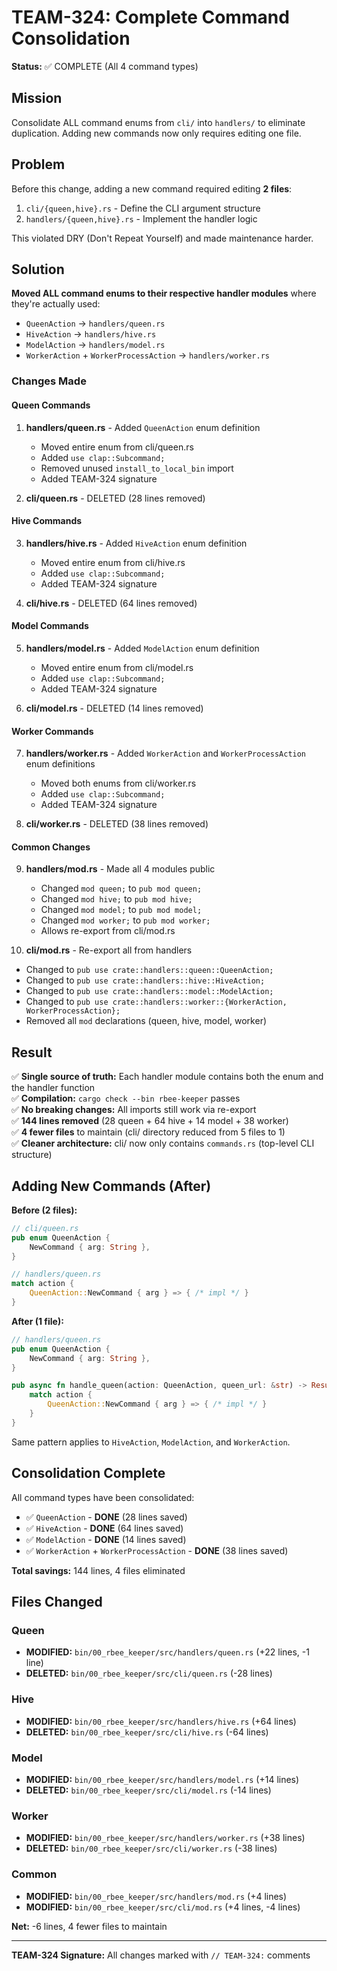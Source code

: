 # TEAM-324: Complete Command Consolidation

**Status:** ✅ COMPLETE (All 4 command types)

## Mission

Consolidate ALL command enums from `cli/` into `handlers/` to eliminate duplication. Adding new commands now only requires editing one file.

## Problem

Before this change, adding a new command required editing **2 files**:
1. `cli/{queen,hive}.rs` - Define the CLI argument structure
2. `handlers/{queen,hive}.rs` - Implement the handler logic

This violated DRY (Don't Repeat Yourself) and made maintenance harder.

## Solution

**Moved ALL command enums to their respective handler modules** where they're actually used:
- `QueenAction` → `handlers/queen.rs`
- `HiveAction` → `handlers/hive.rs`
- `ModelAction` → `handlers/model.rs`
- `WorkerAction` + `WorkerProcessAction` → `handlers/worker.rs`

### Changes Made

#### Queen Commands
1. **handlers/queen.rs** - Added `QueenAction` enum definition
   - Moved entire enum from cli/queen.rs
   - Added `use clap::Subcommand;`
   - Removed unused `install_to_local_bin` import
   - Added TEAM-324 signature

2. **cli/queen.rs** - DELETED (28 lines removed)

#### Hive Commands
3. **handlers/hive.rs** - Added `HiveAction` enum definition
   - Moved entire enum from cli/hive.rs
   - Added `use clap::Subcommand;`
   - Added TEAM-324 signature

4. **cli/hive.rs** - DELETED (64 lines removed)

#### Model Commands
5. **handlers/model.rs** - Added `ModelAction` enum definition
   - Moved entire enum from cli/model.rs
   - Added `use clap::Subcommand;`
   - Added TEAM-324 signature

6. **cli/model.rs** - DELETED (14 lines removed)

#### Worker Commands
7. **handlers/worker.rs** - Added `WorkerAction` and `WorkerProcessAction` enum definitions
   - Moved both enums from cli/worker.rs
   - Added `use clap::Subcommand;`
   - Added TEAM-324 signature

8. **cli/worker.rs** - DELETED (38 lines removed)

#### Common Changes
9. **handlers/mod.rs** - Made all 4 modules public
   - Changed `mod queen;` to `pub mod queen;`
   - Changed `mod hive;` to `pub mod hive;`
   - Changed `mod model;` to `pub mod model;`
   - Changed `mod worker;` to `pub mod worker;`
   - Allows re-export from cli/mod.rs

10. **cli/mod.rs** - Re-export all from handlers
   - Changed to `pub use crate::handlers::queen::QueenAction;`
   - Changed to `pub use crate::handlers::hive::HiveAction;`
   - Changed to `pub use crate::handlers::model::ModelAction;`
   - Changed to `pub use crate::handlers::worker::{WorkerAction, WorkerProcessAction};`
   - Removed all `mod` declarations (queen, hive, model, worker)

## Result

✅ **Single source of truth:** Each handler module contains both the enum and the handler function  
✅ **Compilation:** `cargo check --bin rbee-keeper` passes  
✅ **No breaking changes:** All imports still work via re-export  
✅ **144 lines removed** (28 queen + 64 hive + 14 model + 38 worker)  
✅ **4 fewer files** to maintain (cli/ directory reduced from 5 files to 1)  
✅ **Cleaner architecture:** cli/ now only contains `commands.rs` (top-level CLI structure)  

## Adding New Commands (After)

**Before (2 files):**
```rust
// cli/queen.rs
pub enum QueenAction {
    NewCommand { arg: String },
}

// handlers/queen.rs
match action {
    QueenAction::NewCommand { arg } => { /* impl */ }
}
```

**After (1 file):**
```rust
// handlers/queen.rs
pub enum QueenAction {
    NewCommand { arg: String },
}

pub async fn handle_queen(action: QueenAction, queen_url: &str) -> Result<()> {
    match action {
        QueenAction::NewCommand { arg } => { /* impl */ }
    }
}
```

Same pattern applies to `HiveAction`, `ModelAction`, and `WorkerAction`.

## Consolidation Complete

All command types have been consolidated:
- ✅ `QueenAction` - **DONE** (28 lines saved)
- ✅ `HiveAction` - **DONE** (64 lines saved)
- ✅ `ModelAction` - **DONE** (14 lines saved)
- ✅ `WorkerAction` + `WorkerProcessAction` - **DONE** (38 lines saved)

**Total savings:** 144 lines, 4 files eliminated

## Files Changed

### Queen
- **MODIFIED:** `bin/00_rbee_keeper/src/handlers/queen.rs` (+22 lines, -1 line)
- **DELETED:** `bin/00_rbee_keeper/src/cli/queen.rs` (-28 lines)

### Hive
- **MODIFIED:** `bin/00_rbee_keeper/src/handlers/hive.rs` (+64 lines)
- **DELETED:** `bin/00_rbee_keeper/src/cli/hive.rs` (-64 lines)

### Model
- **MODIFIED:** `bin/00_rbee_keeper/src/handlers/model.rs` (+14 lines)
- **DELETED:** `bin/00_rbee_keeper/src/cli/model.rs` (-14 lines)

### Worker
- **MODIFIED:** `bin/00_rbee_keeper/src/handlers/worker.rs` (+38 lines)
- **DELETED:** `bin/00_rbee_keeper/src/cli/worker.rs` (-38 lines)

### Common
- **MODIFIED:** `bin/00_rbee_keeper/src/handlers/mod.rs` (+4 lines)
- **MODIFIED:** `bin/00_rbee_keeper/src/cli/mod.rs` (+4 lines, -4 lines)

**Net:** -6 lines, 4 fewer files to maintain

---

**TEAM-324 Signature:** All changes marked with `// TEAM-324:` comments
